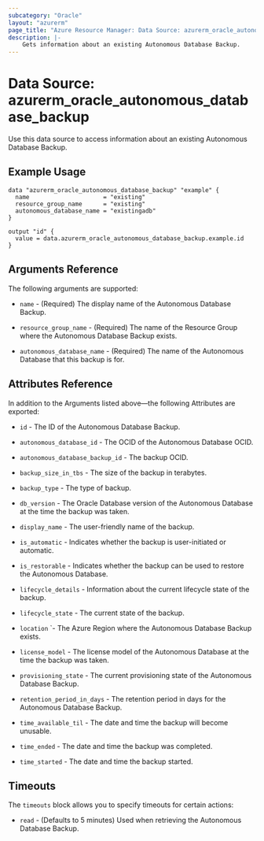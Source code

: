 ```yaml
---
subcategory: "Oracle"
layout: "azurerm"
page_title: "Azure Resource Manager: Data Source: azurerm_oracle_autonomous_database_backup"
description: |-
    Gets information about an existing Autonomous Database Backup.
---
```


# Data Source: azurerm_oracle_autonomous_database_backup

Use this data source to access information about an existing Autonomous Database Backup.

## Example Usage

```hcl
data "azurerm_oracle_autonomous_database_backup" "example" {
  name                     = "existing"
  resource_group_name      = "existing"
  autonomous_database_name = "existingadb"
}

output "id" {
  value = data.azurerm_oracle_autonomous_database_backup.example.id
}
```

## Arguments Reference
The following arguments are supported:

* `name` - (Required) The display name of the Autonomous Database Backup.

* `resource_group_name` - (Required) The name of the Resource Group where the Autonomous Database Backup exists.

* `autonomous_database_name` - (Required) The name of the Autonomous Database that this backup is for.

## Attributes Reference
In addition to the Arguments listed above—the following Attributes are exported:

* `id` - The ID of the Autonomous Database Backup.

* `autonomous_database_id` - The OCID of the Autonomous Database OCID.

* `autonomous_database_backup_id`  - The backup OCID.

* `backup_size_in_tbs` - The size of the backup in terabytes.

* `backup_type` - The type of backup.

* `db_version` - The Oracle Database version of the Autonomous Database at the time the backup was taken.

* `display_name` - The user-friendly name of the backup.

* `is_automatic` - Indicates whether the backup is user-initiated or automatic.

* `is_restorable` - Indicates whether the backup can be used to restore the Autonomous Database.

* `lifecycle_details` - Information about the current lifecycle state of the backup.

* `lifecycle_state` - The current state of the backup.

* `location` `- The Azure Region where the Autonomous Database Backup exists.

* `license_model` - The license model of the Autonomous Database at the time the backup was taken.

* `provisioning_state` - The current provisioning state of the Autonomous Database Backup.

* `retention_period_in_days` - The retention period in days for the Autonomous Database Backup.

* `time_available_til` - The date and time the backup will become unusable.

* `time_ended` - The date and time the backup was completed.

* `time_started` - The date and time the backup started.


## Timeouts
The `timeouts` block allows you to specify timeouts for certain actions:

* `read` - (Defaults to 5 minutes) Used when retrieving the Autonomous Database Backup.
